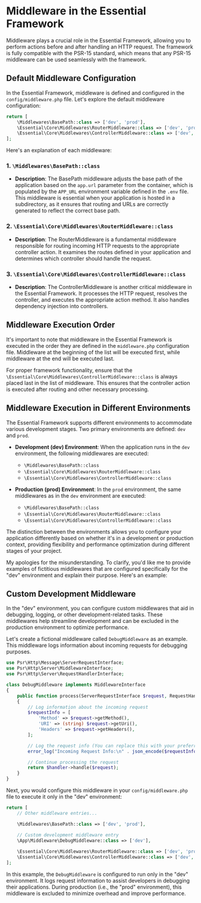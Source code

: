 # Middleware in the Essential Framework

Middleware plays a crucial role in the Essential Framework, allowing you to perform actions before and after handling an HTTP request. The framework is fully compatible with the PSR-15 standard, which means that any PSR-15 middleware can be used seamlessly with the framework.

## Default Middleware Configuration

In the Essential Framework, middleware is defined and configured in the `config/middleware.php` file. Let's explore the default middleware configuration:

```php
return [
    \Middlewares\BasePath::class => ['dev', 'prod'],
    \Essential\Core\Middlewares\RouterMiddleware::class => ['dev', 'prod'],
    \Essential\Core\Middlewares\ControllerMiddleware::class => ['dev', 'prod'],
];
```

Here's an explanation of each middleware:

### 1. `\Middlewares\BasePath::class`

- **Description**: The BasePath middleware adjusts the base path of the application based on the `app.url` parameter from the container, which is populated by the `APP_URL` environment variable defined in the `.env` file. This middleware is essential when your application is hosted in a subdirectory, as it ensures that routing and URLs are correctly generated to reflect the correct base path.

### 2. `\Essential\Core\Middlewares\RouterMiddleware::class`

- **Description**: The RouterMiddleware is a fundamental middleware responsible for routing incoming HTTP requests to the appropriate controller action. It examines the routes defined in your application and determines which controller should handle the request.

### 3. `\Essential\Core\Middlewares\ControllerMiddleware::class`

- **Description**: The ControllerMiddleware is another critical middleware in the Essential Framework. It processes the HTTP request, resolves the controller, and executes the appropriate action method. It also handles dependency injection into controllers.

## Middleware Execution Order

It's important to note that middleware in the Essential Framework is executed in the order they are defined in the `middleware.php` configuration file. Middleware at the beginning of the list will be executed first, while middleware at the end will be executed last.

For proper framework functionality, ensure that the `\Essential\Core\Middlewares\ControllerMiddleware::class` is always placed last in the list of middleware. This ensures that the controller action is executed after routing and other necessary processing.

## Middleware Execution in Different Environments

The Essential Framework supports different environments to accommodate various development stages. Two primary environments are defined: `dev` and `prod`.

- **Development (dev) Environment**: When the application runs in the `dev` environment, the following middlewares are executed:
    - `\Middlewares\BasePath::class`
    - `\Essential\Core\Middlewares\RouterMiddleware::class`
    - `\Essential\Core\Middlewares\ControllerMiddleware::class`

- **Production (prod) Environment**: In the `prod` environment, the same middlewares as in the `dev` environment are executed:
    - `\Middlewares\BasePath::class`
    - `\Essential\Core\Middlewares\RouterMiddleware::class`
    - `\Essential\Core\Middlewares\ControllerMiddleware::class`

The distinction between the environments allows you to configure your application differently based on whether it's in a development or production context, providing flexibility and performance optimization during different stages of your project.

My apologies for the misunderstanding. To clarify, you'd like me to provide examples of fictitious middlewares that are configured specifically for the "dev" environment and explain their purpose. Here's an example:

## Custom Development Middleware

In the "dev" environment, you can configure custom middlewares that aid in debugging, logging, or other development-related tasks. These middlewares help streamline development and can be excluded in the production environment to optimize performance.

Let's create a fictional middleware called `DebugMiddleware` as an example. This middleware logs information about incoming requests for debugging purposes.

```php
use Psr\Http\Message\ServerRequestInterface;
use Psr\Http\Server\MiddlewareInterface;
use Psr\Http\Server\RequestHandlerInterface;

class DebugMiddleware implements MiddlewareInterface
{
    public function process(ServerRequestInterface $request, RequestHandlerInterface $handler): ResponseInterface
    {
        // Log information about the incoming request
        $requestInfo = [
            'Method' => $request->getMethod(),
            'URI' => (string) $request->getUri(),
            'Headers' => $request->getHeaders(),
        ];

        // Log the request info (You can replace this with your preferred logging mechanism)
        error_log("Incoming Request Info:\n" . json_encode($requestInfo, JSON_PRETTY_PRINT));

        // Continue processing the request
        return $handler->handle($request);
    }
}
```

Next, you would configure this middleware in your `config/middleware.php` file to execute it only in the "dev" environment:

```php
return [
    // Other middleware entries...

    \Middlewares\BasePath::class => ['dev', 'prod'],

    // Custom development middleware entry
    \App\Middleware\DebugMiddleware::class => ['dev'],
    
    \Essential\Core\Middlewares\RouterMiddleware::class => ['dev', 'prod'],
    \Essential\Core\Middlewares\ControllerMiddleware::class => ['dev', 'prod'],
];
```

In this example, the `DebugMiddleware` is configured to run only in the "dev" environment. It logs request information to assist developers in debugging their applications. During production (i.e., the "prod" environment), this middleware is excluded to minimize overhead and improve performance.